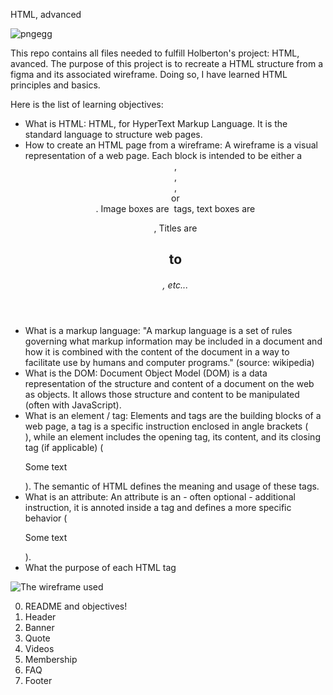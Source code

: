 HTML, advanced

![pngegg](https://github.com/user-attachments/assets/fcd8d6a3-1ddc-450c-834c-55830e3168b8)

This repo contains all files needed to fulfill Holberton's project: HTML, avanced.
The purpose of this project is to recreate a HTML structure from a figma and its associated wireframe.
Doing so, I have learned HTML principles and basics.

Here is the list of learning objectives:
- What is HTML: HTML, for HyperText Markup Language. It is the standard language to structure web pages.
- How to create an HTML page from a wireframe: A wireframe is a visual representation of a web page. Each block is intended to be either a <header>, <main>, <footer>, <div> or <section>. Image boxes are <img> tags, text boxes are <p>, Titles are <h1> to <h6>, etc...
- What is a markup language: "A markup language is a set of rules governing what markup information may be included in a document and how it is combined with the content of the document in a way to facilitate use by humans and computer programs." (source: wikipedia)
- What is the DOM: Document Object Model (DOM) is a data representation of the structure and content of a document on the web as objects. It allows those structure and content to be manipulated (often with JavaScript).
- What is an element / tag: Elements and tags are the building blocks of a web page, a tag is a specific instruction enclosed in angle brackets (<div>), while an element includes the opening tag, its content, and its closing tag (if applicable) (<p>Some text</p>). The semantic of HTML defines the meaning and usage of these tags.
- What is an attribute: An attribute is an - often optional - additional instruction, it is annoted inside a tag and defines a more specific behavior (<p class="Example">Some text</p>).
- What the purpose of each HTML tag

![The wireframe used](https://s3.eu-west-3.amazonaws.com/hbtn.intranet/uploads/medias/2024/4/04a83a0e813e4ae602915c0d844e5c2ba05602f4.jpg?X-Amz-Algorithm=AWS4-HMAC-SHA256&X-Amz-Credential=AKIA4MYA5JM5DUTZGMZG%2F20241203%2Feu-west-3%2Fs3%2Faws4_request&X-Amz-Date=20241203T085821Z&X-Amz-Expires=86400&X-Amz-SignedHeaders=host&X-Amz-Signature=7d38f4bcf31d02a955deac36603eb2ac2b65f2e055304a5795173013677481d2)

0. README and objectives!
1. Header
2. Banner
3. Quote
4. Videos
5. Membership
6. FAQ
7. Footer



